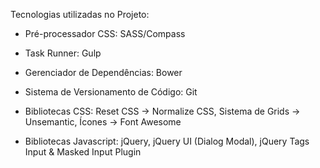 Tecnologias utilizadas no Projeto:

- Pré-processador CSS:
SASS/Compass

- Task Runner:
Gulp

- Gerenciador de Dependências:
Bower

- Sistema de Versionamento de Código:
Git

- Bibliotecas CSS:
Reset CSS -> Normalize CSS, Sistema de Grids -> Unsemantic, Ícones -> Font Awesome

- Bibliotecas Javascript:
jQuery, jQuery UI (Dialog Modal), jQuery Tags Input & Masked Input Plugin